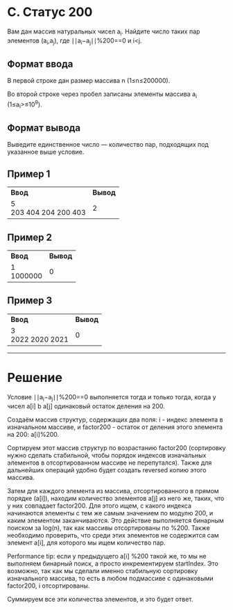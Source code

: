 # C. Статус 200

Вам дан массив натуральных чисел a<sub>i</sub>. Найдите число таких пар элементов (a<sub>i</sub>,a<sub>j</sub>), где ∣∣a<sub>i</sub>−a<sub>j</sub>∣∣%200==0 и i<j.
## Формат ввода

В первой строке дан размер массива n (1≤n≤200000).

Во второй строке через пробел записаны элементы массива a<sub>i</sub> (1≤a<sub>i</sub>>≤10<sup>9</sup>).

## Формат вывода

Выведите единственное число — количество пар, подходящих под указанное выше условие. 

## Пример 1
<table>
<tr><td><b>Ввод</b></td><td><b>Вывод</b></td></tr>
<tr><td>5<br>
203 404 204 200 403</td><td>2</td></tr>
</table>

## Пример 2
<table>
<tr><td><b>Ввод</b></td><td><b>Вывод</b></td></tr>
<tr><td>1<br>
1000000</td><td>0</td></tr>
</table>

## Пример 3
<table>
<tr><td><b>Ввод</b></td><td><b>Вывод</b></td></tr>
<tr><td>3<br>
2022 2020 2021</td><td>0</td></tr>
</table>


---
# Решение

Условие ∣∣a<sub>i</sub>−a<sub>j</sub>∣∣%200==0 выполняется тогда и только тогда, когда у чисел a[i] b a[j] одинаковый остаток деления на 200.

Создаём массив структур, содержащих два поля: i - индекс элемента в изначальном массиве, и factor200 - остаток от деления этого элемента на 200: а[i]%200.

Сортируем этот массив структур по возрастанию factor200 (сортировку нужно сделать стабильной, чтобы порядок индексов изначальных элементов в отсортированном массиве не перепутался). Также для дальнейших операций удобно будет создать reversed копию этого массива.

Затем для каждого элемента из массива, отсортированного в прямом порядке (a[i]), находим количество элементов a[j] из него же, таких, что у них совпадает factor200. Для этого ищем, с какого индекса начинаются элементы с тем же самым значением по модулю 200, и каким элементом заканчиваются. Это действие выполняется бинарным поиском за log(n), так как массивы отсортированы по %200. Также необходимо проверить, что среди этих элементов не содержится сам элемент a[i], для которого мы ищем количество пар.

Performance tip: если у предыдущего a[i] %200 такой же, то мы не выполняем бинарный поиск, а просто инкрементируем startIndex. Это возможно, так как мы сделали именно стабильную сортировку изначального массива, то есть в любом подмассиве с одинаковыми factor200, i отсортированы.

Суммируем все эти количества элементов, и это будет ответ.
